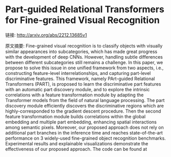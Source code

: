 # Part-guided Relational Transformers for Fine-grained Visual Recognition

链接: http://arxiv.org/abs/2212.13685v1

原文摘要:
Fine-grained visual recognition is to classify objects with visually similar
appearances into subcategories, which has made great progress with the
development of deep CNNs. However, handling subtle differences between
different subcategories still remains a challenge. In this paper, we propose to
solve this issue in one unified framework from two aspects, i.e., constructing
feature-level interrelationships, and capturing part-level discriminative
features. This framework, namely PArt-guided Relational Transformers (PART), is
proposed to learn the discriminative part features with an automatic part
discovery module, and to explore the intrinsic correlations with a feature
transformation module by adapting the Transformer models from the field of
natural language processing. The part discovery module efficiently discovers
the discriminative regions which are highly-corresponded to the gradient
descent procedure. Then the second feature transformation module builds
correlations within the global embedding and multiple part embedding, enhancing
spatial interactions among semantic pixels. Moreover, our proposed approach
does not rely on additional part branches in the inference time and reaches
state-of-the-art performance on 3 widely-used fine-grained object recognition
benchmarks. Experimental results and explainable visualizations demonstrate the
effectiveness of our proposed approach. The code can be found at
